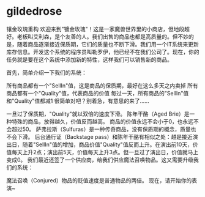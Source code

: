 # gildedrose
镶金玫瑰重构
欢迎来到"镀金玫瑰"！这是一家魔兽世界里的小商店，但地段超好。老板叫艾利森，是个友善的人。我们出售的商品也都是高质量的。但不妙的是，随着商品逐渐接近保质期，它们的质量也不断下滑。我们用一个IT系统来更新库存信息。开发这个系统的程序员叫勒罗伊，他已经不在我们公司了。现在，你的任务就是要在这个系统中添加新的特性，这样我们可以销售新的商品。

首先，简单介绍一下我们的系统：

所有商品都有一个"SellIn"值，这是商品的保质期，最好在这么多天之内卖掉
所有商品都有一个"Quality"值，代表商品的价值
每过一天，所有商品的"SellIn"值和"Quality"值都减1
很简单对吧？别着急，有意思的来了……

一旦过了保质期，"Quality"就以双倍的速度下滑。
陈年干酪（Aged Brie）是一种特殊的商品，放得越久，价值反而越高。
商品的价值永远不会小于0，也永远不会超过50。
萨弗拉斯（Sulfuras）是一种传奇商品，没有保质期的概念，质量也不会下滑。
后台通行证（Backstage pass）和陈年干酪有相似之处：越是接近演出日，随着"SellIn"值的增加，商品价值"Quality"值反而上升。在演出前10天，价值每天上升2点；演出前5天，价值每天上升3点。但一旦过了演出日，价值就马上变成0。
我们最近还签了一个供应商，给我们供应魔法召唤物品。这又需要升级我们的系统：

魔法召唤（Conjured）物品的贬值速度是普通物品的两倍。
现在，请开始你的表演~
